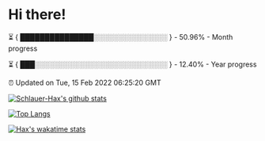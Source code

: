 # Hi there!

⏳ { ███████████████░░░░░░░░░░░░░░░ } - 50.96% - Month progress

⏳ { ███░░░░░░░░░░░░░░░░░░░░░░░░░░░ } - 12.40% - Year progress

⏰ Updated on Tue, 15 Feb 2022 06:25:20 GMT


[![Schlauer-Hax's github stats](https://github-readme-stats.vercel.app/api?username=Schlauer-Hax&show_icons=true&theme=dark&count_private=true)](https://github.com/Schlauer-Hax)


[![Top Langs](https://github-readme-stats.vercel.app/api/top-langs/?username=Schlauer-Hax&layout=compact&theme=dark)](https://github.com/Schlauer-Hax?tab=repositories)


[![Hax's wakatime stats](https://github-readme-stats.vercel.app/api/wakatime?username=Hax&theme=dark)](https://wakatime.com/@Hax)


